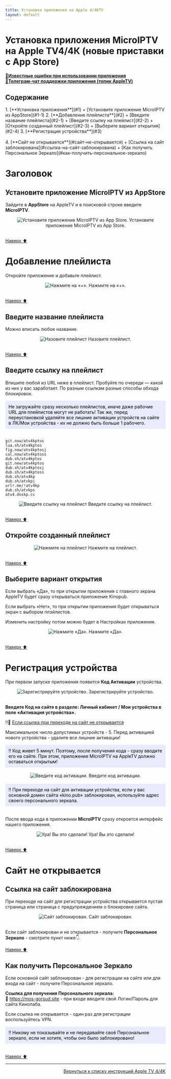 ```yaml
---
title: Установка приложения на Apple 4/4КTV 
layout: default
---
```

# Установка приложения MicroIPTV на Apple TV4/4К (новые приставки с App Store)

<a href="https://lazykpub.github.io/Lazykpub/pages/subp/appletv4_bugs" target="_blank" rel="noopener noreferrer">**🔗Известные ошибки при использовании приложения**</a>  
<a href="https://tg.kprtfm.com/" target="_blank" rel="noopener noreferrer">**🔗Телеграм-чат поддержки приложения (топик AppleTV)**</a>  


<h2 id="toc">Содержание</h2>
1. [**Установка приложения**](#1)
  + [Установите приложение MicroIPTV из AppStore](#1-1)
2. [**Добавление плейлиста**](#2)
  + [Введите название плейлиста](#2-1)
  + [Введите ссылку на плейлист](#2-2)
  + [Откройте созданный плейлист](#2-3)
  + [Выберите вариант открытия](#2-4)
3. [**Регистрация устройства**](#3)<br><br>
4. [**Сайт не открывается**](#сайт-не-открывается)
  + [Ссылка на сайт заблокирована](#ссылка-на-сайт-заблокирована)
  + [Как получить Персональное Зеркало](#как-получить-персональное-зеркало)

<h1 id="1">Заголовок</h1>

<h2 id="1-1">Установите приложение MicroIPTV из AppStore</h2>

Зайдите в **AppStore** на AppleTV и в поисковой строке введите **MicroIPTV**.
<div style="text-align: center;">
  <img src="https://lazykpub.github.io/Lazykpub/assets/images/micro_install_01.png" alt="Установите приложение MicroIPTV из App Store." style="max-width: 100%; height: auto; cursor: pointer;" onclick="this.style.maxWidth = this.style.maxWidth === '100%' ? '100vw' : '100%';">
Установите приложение MicroIPTV из App Store.
</div><br>

[Наверх ⬆️](#toc)

<h1 id="2">Добавление плейлиста</h1>

Откройте приложение и добавьте плейлист.
<div style="text-align: center;">
  <img src="https://lazykpub.github.io/Lazykpub/assets/images/micro_install_02.png" alt="Нажмите на «+»." style="max-width: 100%; height: auto; cursor: pointer;" onclick="this.style.maxWidth = this.style.maxWidth === '100%' ? '100vw' : '100%';">
Нажмите на «+».
</div><br>

[Наверх ⬆️](#toc)

<h2 id="2-1">Введите название плейлиста</h2>

Можно вписать любое название.
<div style="text-align: center;">
  <img src="https://lazykpub.github.io/Lazykpub/assets/images/micro_install_03.png" alt="Назовите плейлист" style="max-width: 100%; height: auto; cursor: pointer;" onclick="this.style.maxWidth = this.style.maxWidth === '100%' ? '100vw' : '100%';">
Назовите плейлист.
</div><br>

[Наверх ⬆️](#toc)

<h2 id="2-2">Введите ссылку на плейлист</h2>

Впишите любой из URL ниже в плейлист.
Пробуйте по очереди — какой из них у вас заработает. По разным ссылкам разные способы обхода блокировок.

<div style="background-color: #E9EAFC; color: #000000; padding: 10px;">
Не загружайте сразу несколько плейлистов, иначе даже рабочие URL для плейлистов могут не работать! Так же, перед переустановкой удаляйте все лишние активации устройств на сайте в ЛК/Мои устройства - их не должно быть больше 1 рабочего.
</div><br>

```
git.now/atv4kptos
lua.sh/atv4kptos
fig.now/atv4kptosj
cal.now/atv4kptoss
dub.sh/atv4kptos
git.new/atv4kptos
dub.sh/atv4kptosj
dub.sh/atv4kptoss
dub.sh/atv4kp
dub.sh/atvkpj
urlr.me/!atv4kp
dub.sh/atvkps
atv4.dnskp.cc
```
<div style="text-align: center;">
  <img src="https://lazykpub.github.io/Lazykpub/assets/images/micro_install_04.png" alt="Введите ссылку на плейлист" style="max-width: 100%; height: auto; cursor: pointer;" onclick="this.style.maxWidth = this.style.maxWidth === '100%' ? '100vw' : '100%';">
Введите ссылку на плейлист.
</div><br>

[Наверх ⬆️](#toc)

<h2 id="2-3">Откройте созданный плейлист</h2>
<div style="text-align: center;">
  <img src="https://lazykpub.github.io/Lazykpub/assets/images/micro_install_05.png" alt="Нажмите на плейлист" style="max-width: 100%; height: auto; cursor: pointer;" onclick="this.style.maxWidth = this.style.maxWidth === '100%' ? '100vw' : '100%';">
Нажмите на плейлист.
</div><br>

[Наверх ⬆️](#toc)

<h2 id="2-4">Выберите вариант открытия</h2>

Если выбрать «Да», то при открытии приложения с главного экрана AppleTV будет сразу открываться приложение Kinopub.

Если выбрать «Нет», то при открытии приложения будет открываться экран с выбором плэйлистов.

Изменить настройку потом можно будет в Настройках приложения.
<div style="text-align: center;">
  <img src="https://lazykpub.github.io/Lazykpub/assets/images/micro_install_06.png" alt="Нажмите «Да»." style="max-width: 100%; height: auto; cursor: pointer;" onclick="this.style.maxWidth = this.style.maxWidth === '100%' ? '100vw' : '100%';">
Нажмите «Да».
</div><br>

[Наверх ⬆️](#toc)

<h1 id="3">Регистрация устройства</h1>

При первом запуске приложения появится **Код Активации** устройства.
<div style="text-align: center;">
  <img src="https://lazykpub.github.io/Lazykpub/assets/images/micro_install_07.png" alt="Зарегистрируйте устройство." style="max-width: 100%; height: auto; cursor: pointer;" onclick="this.style.maxWidth = this.style.maxWidth === '100%' ? '100vw' : '100%';">
Зарегистрируйте устройство.
</div><br>

**Введите Код на сайте в разделе: Личный кабинет / Мои устройства в поле «Активация устройства».**

‼️🔗 [Если ссылка при переходе на сайт не открывается](#сайт-не-открывается)

Максимальное число допустимых устройств - 5. Перед активацией нового устройства - удалите все лишние активации!

<div style="background-color: #E9EAFC; color: #000000; padding: 10px;">
‼️ Код живет 5 минут. Поэтому, после получения кода - сразу вводите его на сайте. При этом, приложение MicroIPTV на AppleTV должно оставаться открытым!
</div><br>

<div style="text-align: center;">
  <img src="https://lazykpub.github.io/Lazykpub/assets/images/micro_install_08.jpeg" alt="Введите код активации." style="max-width: 100%; height: auto; cursor: pointer;" onclick="this.style.maxWidth = this.style.maxWidth === '100%' ? '100vw' : '100%';">
Введите код активации.
</div><br>

<div style="background-color: #E9EAFC; color: #000000; padding: 10px;">
  ‼️ При переходе на сайт для активации устройства, если у вас основной домен сайта «kino.pub» заблокирован, используйте адрес своего персонального зеркала.
</div><br>

После ввода кода в приложении **MicroIPTV** сразу откроется интерфейс нашего приложения.
<div style="text-align: center;">
  <img src="https://lazykpub.github.io/Lazykpub/assets/images/micro_install_09.png" alt="Ура! Вы это сделали!" style="max-width: 100%; height: auto; cursor: pointer;" onclick="this.style.maxWidth = this.style.maxWidth === '100%' ? '100vw' : '100%';">
Ура! Вы это сделали!
</div><br>

[Наверх ⬆️](#toc)

<h1 id="1">Сайт не открывается</h1>

<h2 id="4-1">Ссылка на сайт заблокирована</h2>

При переходе на сайт для регистрации устройства открывается пустая страница или страница с предупреждением о блокировке сайта.
<div style="text-align: center;">
  <img src="https://lazykpub.github.io/Lazykpub/assets/images/micro_install_10.jpeg" alt="Сайт заблокирован." style="max-width: 100%; height: auto; cursor: pointer;" onclick="this.style.maxWidth = this.style.maxWidth === '100%' ? '100vw' : '100%';">
Сайт заблокирован.
</div><br>

Если сайт заблокирован и не открывается - получите **Персональное Зеркало** - смотрите пункт ниже👇.

[Наверх ⬆️](#toc)

<h2 id="4-2">Как получить Персональное Зеркало</h2>

Если основной сайт заблокирован - для регистрации на сайте или для входа на сайт - получите Персональное зеркало.

**Ссылка для получения Персонального зеркала:**  
🔗 <a href="https://mos-gorsud.site" target="_blank" rel="noopener noreferrer">https://mos-gorsud.site</a> - при входе вводите свой  Логин/Пароль для сайта Кинопаба.

Если ссылка не открывается - один раз для регистрации воспользуйтесь VPN.

<div style="background-color: #E9EAFC; color: #000000; padding: 10px;">
‼️ Никому не показывайте и не передавайте своё Персональное зеркало, если не хотите, чтобы оно было заблокировано!
</div><br>

[Наверх ⬆️](#toc)



---
<p  align="right"><a href="https://lazykpub.github.io/Lazykpub/pages/appletv4">Вернуться к списку инструкций Apple TV 4/4K</a></p>
